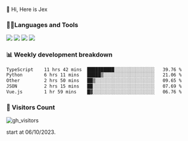  👋 Hi, Here is Jex

 

### 🧑‍💻Languages and Tools

<code><a href="https://react.dev"><img src="https://api.iconify.design/logos:react.svg" /></a></code>
<code><a href="https://github.com/vuejs/core"><img src="https://api.iconify.design/logos:vue.svg" /></a></code> 
<code><a href="https://github.com/microsoft/TypeScript"><img src="https://api.iconify.design/logos:typescript-icon.svg" /></a></code>
<code><a href="https://threejs.org/"><img src="https://api.iconify.design/logos:threejs.svg" /></a></code>

### 📊 Weekly development breakdown

<!--START_SECTION:waka-->

```txt
TypeScript    11 hrs 42 mins  ██████████░░░░░░░░░░░░░░░   39.76 %
Python        6 hrs 11 mins   █████▒░░░░░░░░░░░░░░░░░░░   21.06 %
Other         2 hrs 50 mins   ██▒░░░░░░░░░░░░░░░░░░░░░░   09.65 %
JSON          2 hrs 15 mins   ██░░░░░░░░░░░░░░░░░░░░░░░   07.69 %
Vue.js        1 hr 59 mins    █▓░░░░░░░░░░░░░░░░░░░░░░░   06.76 %
```

<!--END_SECTION:waka-->


### 👀 Visitors Count

![gh_visitors](https://profile-counter.glitch.me/jexlau/count.svg)

start at 06/10/2023.
